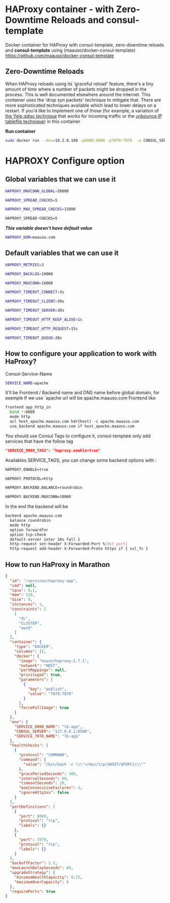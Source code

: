 # HAProxy container - with Zero-Downtime Reloads and consul-template
Docker container for HAProxy with consul-template, zero-downtime reloads and **consul-template** using (maauso/docker-consul-template)
https://github.com/maauso/docker-consul-template
## Zero-Downtime Reloads
When HAProxy reloads using its 'graceful reload' feature, there's a tiny amount of time where a number of packets might be dropped in the process. This is well documented elsewhere around the internet. This container uses the 'drop syn packets' technique to mitigate that. There are more sophisticated techniques available which lead to lower delays on a restart. If you'd like to implement one of those (for example, a variation of [the Yelp qdisc technique](http://engineeringblog.yelp.com/2015/04/true-zero-downtime-haproxy-reloads.html) that works for incoming traffic or the [unbounce IP tableflip technique](http://inside.unbounce.com/product-dev/haproxy-reloads/)) in this container

**Run container**
```bash
sudo docker run --dns=10.2.9.100 -p8080:8080 -p7070:7070  -e CONSUL_SERVER="$CONSUL_SERVER" maauso/haproxy:1.7.1
```

# HAPROXY Configure option
## Global variables that we can use it

```bash
HAPROXY_MAXCONN_GLOBAL=50000
```
```bash
HAPROXY_SPREAD_CHECKS=5
```
```bash
HAPROXY_MAX_SPREAD_CHECKS=15000
```
```bash
HAPROXY_SPREAD-CHECKS=5
```
***This variable doesn't have default value***

```bash
HAPROXY_DOM=maauso.com
```

## Default variables that we can use it
```bash
HAPROXY_RETRIES=3
```
```bash
HAPROXY_BACKLOG=10000
```
```bash
HAPROXY_MAXCONN=10000
```
```bash
HAPROXY_TIMEOUT_CONNECT=3s
```
```bash
HAPROXY_TIMEOUT_CLIENT=30s
```
```bash
HAPROXY_TIMEOUT_SERVER=30s
```
```bash
HAPROXY_TIMEOUT_HTTP_KEEP_ALIVE=1s
```
```bash
HAPROXY_TIMEOUT_HTTP_REQUEST=15s
```
```bash
HAPROXY_TIMEOUT_QUEUE=30s
```

## How to configure your application to work with HaProxy?

Consul-Service-Name

```bash
SERVICE_NAME=apache
```
It'll be Frontend / Backend name and DNS name before global domain, for exemple If we use `apache url will be apache.maauso.com
Frontend like

```bash
frontend app_http_in
  bind *:8080
  mode http
  acl host_apache.maauso.com hdr(host) -i apache.maauso.com
  use_backend apache.maauso.com if host_apache.maauso.com
```

You should use Consul Tags to configure it, consul-template only add services that have the follow tag

```json
"SERVICE_8080_TAGS": "haproxy.enable=true"
```

Availables SERVICE_TAGS, you can change some backend options with :

```bash
HAPROXY.ENABLE=true
```
```bash
HAPROXY.PROTOCOL=http
```
```bash
HAPROXY.BACKEND.BALANCE=roundrobin
```
```bash
HAPROXY.BACKEND.MAXCONN=10000
```

In the end the backend will be

```bash
backend apache.maauso.com
  balance roundrobin
  mode http
  option forwardfor
  option tcp-check
  default-server inter 10s fall 1
  http-request set-header X-Forwarded-Port %[dst_port]
  http-request add-header X-Forwarded-Proto https if { ssl_fc }
```


## How to run HaProxy in Marathon

```json
{
  "id": "/services/haproxy-app",
  "cmd": null,
  "cpus": 0.1,
  "mem": 128,
  "disk": 0,
  "instances": 1,
  "constraints": [
    [
      "dc",
      "CLUSTER",
      "aws9"
    ]
  ],
  "container": {
    "type": "DOCKER",
    "volumes": [],
    "docker": {
      "image": "mauso/haproxy:1.7.1",
      "network": "HOST",
      "portMappings": null,
      "privileged": true,
      "parameters": [
        {
          "key": "publish",
          "value": "7070:7070"
        }
      ],
      "forcePullImage": true
    }
  },
  "env": {
    "SERVICE_8080_NAME": "lb-app",
    "CONSUL_SERVER": "127.0.0.1:8500",
    "SERVICE_7070_NAME": "lb-app"
  },
  "healthChecks": [
    {
      "protocol": "COMMAND",
      "command": {
        "value": "/bin/bash -c \\\"</dev/tcp/$HOST/$PORT1\\\""
      },
      "gracePeriodSeconds": 300,
      "intervalSeconds": 60,
      "timeoutSeconds": 20,
      "maxConsecutiveFailures": 3,
      "ignoreHttp1xx": false
    }
  ],
  "portDefinitions": [
    {
      "port": 8080,
      "protocol": "tcp",
      "labels": {}
    },
    {
      "port": 7070,
      "protocol": "tcp",
      "labels": {}
    }
  ],
  "backoffFactor": 1.5,
  "maxLaunchDelaySeconds": 60,
  "upgradeStrategy": {
    "minimumHealthCapacity": 0.75,
    "maximumOverCapacity": 0
  },
  "requirePorts": true
}
```
